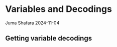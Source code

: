# Variables and Decodings
Juma Shafara
2024-11-04

<!-- WARNING: THIS FILE WAS AUTOGENERATED! DO NOT EDIT! -->

## Getting variable decodings
